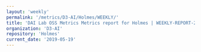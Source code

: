 ```yaml
---
layout: 'weekly'
permalink: '/metrics/D3-AI/Holmes/WEEKLY/'
title: 'DAI Lab OSS Metrics Metrics report for Holmes | WEEKLY-REPORT-2019-05-19'
organization: 'D3-AI'
repository: 'Holmes'
current_date: '2019-05-19'
---
```

